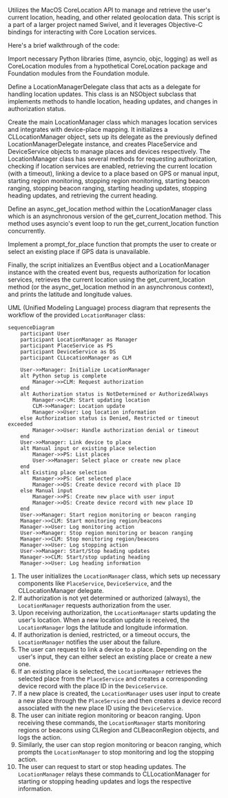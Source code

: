 Utilizes the MacOS CoreLocation API to manage and retrieve the user's current location, heading, and other related geolocation data. This script is a part of a larger project named Swivel, and it leverages Objective-C bindings for interacting with Core Location services.

Here's a brief walkthrough of the code:

Import necessary Python libraries (time, asyncio, objc, logging) as well as CoreLocation modules from a hypothetical CoreLocation package and Foundation modules from the Foundation module.

Define a LocationManagerDelegate class that acts as a delegate for handling location updates. This class is an NSObject subclass that implements methods to handle location, heading updates, and changes in authorization status.

Create the main LocationManager class which manages location services and integrates with device-place mapping. It initializes a CLLocationManager object, sets up its delegate as the previously defined LocationManagerDelegate instance, and creates PlaceService and DeviceService objects to manage places and devices respectively. The LocationManager class has several methods for requesting authorization, checking if location services are enabled, retrieving the current location (with a timeout), linking a device to a place based on GPS or manual input, starting region monitoring, stopping region monitoring, starting beacon ranging, stopping beacon ranging, starting heading updates, stopping heading updates, and retrieving the current heading.

Define an async_get_location method within the LocationManager class which is an asynchronous version of the get_current_location method. This method uses asyncio's event loop to run the get_current_location function concurrently.

Implement a prompt_for_place function that prompts the user to create or select an existing place if GPS data is unavailable.

Finally, the script initializes an EventBus object and a LocationManager instance with the created event bus, requests authorization for location services, retrieves the current location using the get_current_location method (or the async_get_location method in an asynchronous context), and prints the latitude and longitude values.

UML (Unified Modeling Language) process diagram that represents the workflow of the provided `LocationManager` class:
```mermaid
sequenceDiagram
    participant User
    participant LocationManager as Manager
    participant PlaceService as PS
    participant DeviceService as DS
    participant CLLocationManager as CLM
    
    User->>Manager: Initialize LocationManager
    alt Python setup is complete
        Manager->>CLM: Request authorization
    end
    alt Authorization status is NotDetermined or AuthorizedAlways
        Manager->>CLM: Start updating location
        CLM->>Manager: Location update
        Manager->>User: Log location information
    else Authorization status is Denied, Restricted or timeout exceeded
        Manager->>User: Handle authorization denial or timeout
    end
    User->>Manager: Link device to place
    alt Manual input or existing place selection
        Manager->>PS: List places
        User->>Manager: Select place or create new place
    end
    alt Existing place selection
        Manager->>PS: Get selected place
        Manager->>DS: Create device record with place ID
    else Manual input
        Manager->>PS: Create new place with user input
        Manager->>DS: Create device record with new place ID
    end
    User->>Manager: Start region monitoring or beacon ranging
    Manager->>CLM: Start monitoring region/beacons
    Manager->>User: Log monitoring action
    User->>Manager: Stop region monitoring or beacon ranging
    Manager->>CLM: Stop monitoring region/beacons
    Manager->>User: Log stopping action
    User->>Manager: Start/Stop heading updates
    Manager->>CLM: Start/stop updating heading
    Manager->>User: Log heading information
```
1. The user initializes the `LocationManager` class, which sets up necessary components like `PlaceService`, `DeviceService`, and the CLLocationManager delegate.
2. If authorization is not yet determined or authorized (always), the `LocationManager` requests authorization from the user.
3. Upon receiving authorization, the `LocationManager` starts updating the user's location. When a new location update is received, the `LocationManager` logs the latitude and longitude information.
4. If authorization is denied, restricted, or a timeout occurs, the `LocationManager` notifies the user about the failure.
5. The user can request to link a device to a place. Depending on the user's input, they can either select an existing place or create a new one.
6. If an existing place is selected, the `LocationManager` retrieves the selected place from the `PlaceService` and creates a corresponding device record with the place ID in the `DeviceService`.
7. If a new place is created, the `LocationManager` uses user input to create a new place through the `PlaceService` and then creates a device record associated with the new place ID using the `DeviceService`.
8. The user can initiate region monitoring or beacon ranging. Upon receiving these commands, the `LocationManager` starts monitoring regions or beacons using CLRegion and CLBeaconRegion objects, and logs the action.
9. Similarly, the user can stop region monitoring or beacon ranging, which prompts the `LocationManager` to stop monitoring and log the stopping action.
10. The user can request to start or stop heading updates. The `LocationManager` relays these commands to CLLocationManager for starting or stopping heading updates and logs the respective information.
